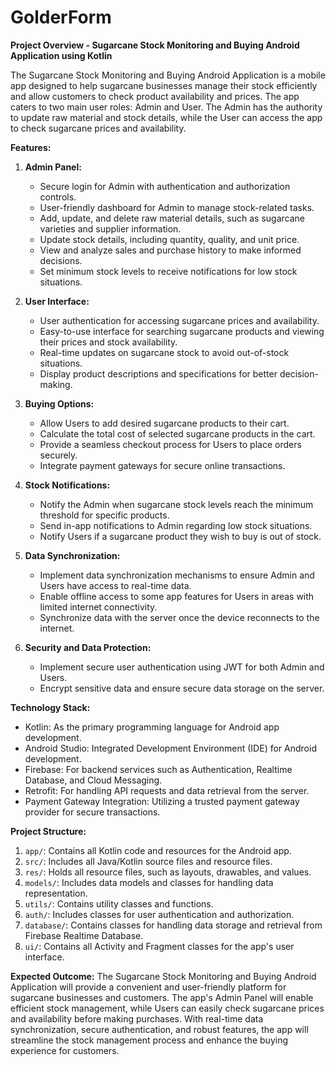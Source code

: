 # GolderForm

**Project Overview - Sugarcane Stock Monitoring and Buying Android Application using Kotlin**

The Sugarcane Stock Monitoring and Buying Android Application is a mobile app designed to help sugarcane businesses manage their stock efficiently and allow customers to check product availability and prices. The app caters to two main user roles: Admin and User. The Admin has the authority to update raw material and stock details, while the User can access the app to check sugarcane prices and availability.

**Features:**

1. **Admin Panel:**
   - Secure login for Admin with authentication and authorization controls.
   - User-friendly dashboard for Admin to manage stock-related tasks.
   - Add, update, and delete raw material details, such as sugarcane varieties and supplier information.
   - Update stock details, including quantity, quality, and unit price.
   - View and analyze sales and purchase history to make informed decisions.
   - Set minimum stock levels to receive notifications for low stock situations.

2. **User Interface:**
   - User authentication for accessing sugarcane prices and availability.
   - Easy-to-use interface for searching sugarcane products and viewing their prices and stock availability.
   - Real-time updates on sugarcane stock to avoid out-of-stock situations.
   - Display product descriptions and specifications for better decision-making.

3. **Buying Options:**
   - Allow Users to add desired sugarcane products to their cart.
   - Calculate the total cost of selected sugarcane products in the cart.
   - Provide a seamless checkout process for Users to place orders securely.
   - Integrate payment gateways for secure online transactions.

4. **Stock Notifications:**
   - Notify the Admin when sugarcane stock levels reach the minimum threshold for specific products.
   - Send in-app notifications to Admin regarding low stock situations.
   - Notify Users if a sugarcane product they wish to buy is out of stock.

5. **Data Synchronization:**
   - Implement data synchronization mechanisms to ensure Admin and Users have access to real-time data.
   - Enable offline access to some app features for Users in areas with limited internet connectivity.
   - Synchronize data with the server once the device reconnects to the internet.

6. **Security and Data Protection:**
   - Implement secure user authentication using JWT for both Admin and Users.
   - Encrypt sensitive data and ensure secure data storage on the server.

**Technology Stack:**
- Kotlin: As the primary programming language for Android app development.
- Android Studio: Integrated Development Environment (IDE) for Android development.
- Firebase: For backend services such as Authentication, Realtime Database, and Cloud Messaging.
- Retrofit: For handling API requests and data retrieval from the server.
- Payment Gateway Integration: Utilizing a trusted payment gateway provider for secure transactions.

**Project Structure:**
1. `app/`: Contains all Kotlin code and resources for the Android app.
2. `src/`: Includes all Java/Kotlin source files and resource files.
3. `res/`: Holds all resource files, such as layouts, drawables, and values.
4. `models/`: Includes data models and classes for handling data representation.
5. `utils/`: Contains utility classes and functions.
7. `auth/`: Includes classes for user authentication and authorization.
8. `database/`: Contains classes for handling data storage and retrieval from Firebase Realtime Database.
9. `ui/`: Contains all Activity and Fragment classes for the app's user interface.

**Expected Outcome:**
The Sugarcane Stock Monitoring and Buying Android Application will provide a convenient and user-friendly platform for sugarcane businesses and customers. The app's Admin Panel will enable efficient stock management, while Users can easily check sugarcane prices and availability before making purchases. With real-time data synchronization, secure authentication, and robust features, the app will streamline the stock management process and enhance the buying experience for customers.
